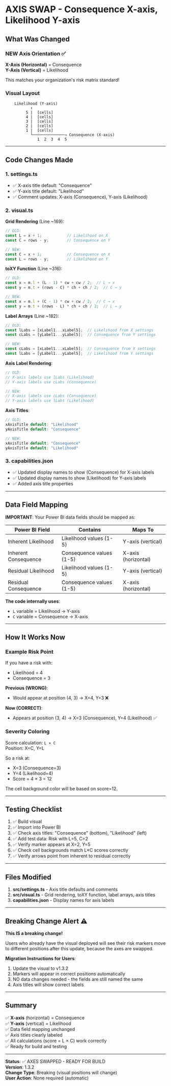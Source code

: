 # AXIS SWAP - Consequence X-axis, Likelihood Y-axis

## What Was Changed

### NEW Axis Orientation ✅

**X-Axis (Horizontal)** = Consequence  
**Y-Axis (Vertical)** = Likelihood

This matches your organization's risk matrix standard!

### Visual Layout

```
    Likelihood (Y-axis)
           ↑
         5 |  [cells]
         4 |  [cells]
         3 |  [cells]
         2 |  [cells]
         1 |  [cells]
           └──────────────→ Consequence (X-axis)
              1  2  3  4  5
```

---

## Code Changes Made

### 1. settings.ts
- ✅ X-axis title default: "Consequence"
- ✅ Y-axis title default: "Likelihood"
- ✅ Comment updates: X-axis (Consequence), Y-axis (Likelihood)

### 2. visual.ts

**Grid Rendering** (Line ~169):
```typescript
// OLD:
const L = x + 1;           // Likelihood on X
const C = rows - y;        // Consequence on Y

// NEW:
const C = x + 1;           // Consequence on X
const L = rows - y;        // Likelihood on Y
```

**toXY Function** (Line ~316):
```typescript
// OLD:
const x = m.l + (L - 1) * cw + cw / 2;  // L → x
const y = m.t + (rows - C) * ch + ch / 2;  // C → y

// NEW:
const x = m.l + (C - 1) * cw + cw / 2;  // C → x
const y = m.t + (rows - L) * ch + ch / 2;  // L → y
```

**Label Arrays** (Line ~182):
```typescript
// OLD:
const lLabs = [xLabel1...xLabel5];  // Likelihood from X settings
const cLabs = [yLabel1...yLabel5];  // Consequence from Y settings

// NEW:
const cLabs = [xLabel1...xLabel5];  // Consequence from X settings
const lLabs = [yLabel1...yLabel5];  // Likelihood from Y settings
```

**Axis Label Rendering**:
```typescript
// OLD:
// X-axis labels use lLabs (Likelihood)
// Y-axis labels use cLabs (Consequence)

// NEW:
// X-axis labels use cLabs (Consequence)
// Y-axis labels use lLabs (Likelihood)
```

**Axis Titles**:
```typescript
// OLD:
xAxisTitle default: "Likelihood"
yAxisTitle default: "Consequence"

// NEW:
xAxisTitle default: "Consequence"
yAxisTitle default: "Likelihood"
```

### 3. capabilities.json
- ✅ Updated display names to show (Consequence) for X-axis labels
- ✅ Updated display names to show (Likelihood) for Y-axis labels
- ✅ Added axis title properties

---

## Data Field Mapping

**IMPORTANT**: Your Power BI data fields should be mapped as:

| Power BI Field | Contains | Maps To |
|----------------|----------|---------|
| Inherent Likelihood | Likelihood values (1-5) | Y-axis (vertical) |
| Inherent Consequence | Consequence values (1-5) | X-axis (horizontal) |
| Residual Likelihood | Likelihood values (1-5) | Y-axis (vertical) |
| Residual Consequence | Consequence values (1-5) | X-axis (horizontal) |

**The code internally uses**:
- `L` variable = Likelihood → Y-axis
- `C` variable = Consequence → X-axis

---

## How It Works Now

### Example Risk Point
If you have a risk with:
- Likelihood = 4
- Consequence = 3

**Previous (WRONG)**:
- Would appear at position (4, 3) → X=4, Y=3 ❌

**Now (CORRECT)**:
- Appears at position (3, 4) → X=3 (Consequence), Y=4 (Likelihood) ✅

### Severity Coloring
Score calculation: `L × C`  
Position: X=C, Y=L

So a risk at:
- X=3 (Consequence=3)
- Y=4 (Likelihood=4)
- Score = 4 × 3 = 12

The cell background color will be based on score=12.

---

## Testing Checklist

1. ✅ Build visual
2. ✅ Import into Power BI
3. ✅ Check axis titles: "Consequence" (bottom), "Likelihood" (left)
4. ✅ Add test data: Risk with L=5, C=2
5. ✅ Verify marker appears at X=2, Y=5
6. ✅ Check cell backgrounds match L×C scores correctly
7. ✅ Verify arrows point from inherent to residual correctly

---

## Files Modified

1. **src/settings.ts** - Axis title defaults and comments
2. **src/visual.ts** - Grid rendering, toXY function, label arrays, axis titles
3. **capabilities.json** - Display names for axis labels

---

## Breaking Change Alert ⚠️

**This IS a breaking change!**

Users who already have the visual deployed will see their risk markers move to different positions after this update, because the axes are swapped.

**Migration Instructions for Users**:
1. Update the visual to v1.3.2
2. Markers will appear in correct positions automatically
3. NO data changes needed - the fields are still named the same
4. Axis titles will show correct labels

---

## Summary

✅ **X-axis** (horizontal) = Consequence  
✅ **Y-axis** (vertical) = Likelihood  
✅ Data field mapping unchanged  
✅ Axis titles clearly labeled  
✅ All calculations (score = L × C) work correctly  
✅ Ready for build and testing

---

**Status**: ✅ AXES SWAPPED - READY FOR BUILD  
**Version**: 1.3.2  
**Change Type**: Breaking (visual positions will change)  
**User Action**: None required (automatic)
